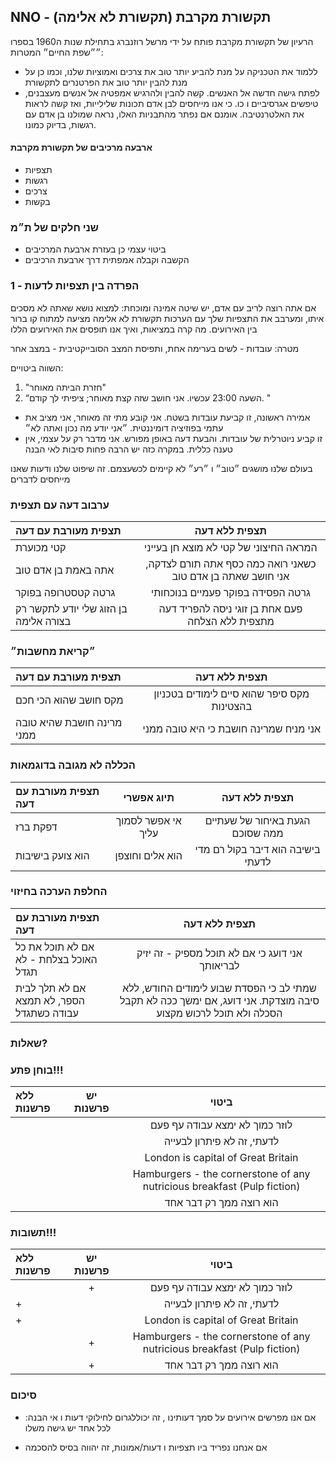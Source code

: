## NNO - תקשורת מקרבת (תקשורת לא אלימה)
הרעיון של תקשורת מקרבת פותח על ידי מרשל רוזנברג בתחילת שנות ה1960 בספרו ״״שפת החיים״
המטרות:
- ללמוד את הטכניקה על מנת להביע יותר טוב את צרכים ואמוציות שלנו, וכמו כן על מנת להבין יותר טוב את הפרטנרים לתקשורת
- לפתח גישה חדשה אל האנשים. קשה להבין ולהרגיש אמפטיה אל אנשים מעצבנים, טיפשים אגרסיביים ו כו. כי אנו מייחסים לבן אדם תכונות שלילייות, ואז קשה לראות את האלטרנטיבה. אומנם אם נפתר מהתבניות האלו, נראה שמולנו בן אדם עם רגשות, בדיוק כמונו.
#### ארבעה מרכיבים של תקשורת מקרבת
- תצפיות
- רגשות
- צרכים
- בקשות

### שני חלקים של ת״מ
- ביטוי עצמי כן בעזרת ארבעת המרכיבים
- הקשבה וקבלה אמפתית דרך ארבעת הרכיבים

###  1 - הפרדה בין תצפיות לדעות

אם אתה רוצה לריב עם אדם, יש שיטה אמינה ומוכחת: למצוא נושא שאתה לא מסכים איתו, ומערבב את התצפיות שלך עם הערכות
תקשורת לא אלימה מציעה למתוח קו ברור בין האירועים. מה קרה במציאות, ואיך אנו תופסים את האירועים הללו

מטרה: עובדות - לשים בערימה אחת, ותפיסת המצב הסובייקטיבית - במצב אחר

השווה ביטויים:   
1. "חזרת הביתה מאוחר"   
2. “השעה 23:00 עכשיו. אני חושב שזה קצת מאוחר; ציפיתי לך קודם. "   

- אמירה ראשונה, זו קביעת עובדות בשטח. אני קובע מתי זה מאוחר, אני מציב את עתמי בפוזיציה דומיננטית. ״אני יודע מה נכון ואתה לא״
- זו קביע ניוטרלית של עובדות. והבעת דעה באופן מפורש. אני מדבר רק על עצמי, אין טענה כללית. במקרה כזה יש הרבה פחות סיבות לאי הבנה 

בעולם שלנו מושגים ״טוב״ ו ״רע״ לא קיימים לכשעצמם. זה שיפוט שלנו ודעות שאנו מייחסים לדברים

### ערבוב דעה עם תצפית
|  תצפית מעורבת עם דעה     | תצפית ללא דעה     | 
| :------------- | :----------: |
|  קטי מכוערת | המראה החיצוני של קטי לא מוצא חן בעייני  | 
| אתה באמת בן אדם טוב   | כשאני רואה כמה כסף אתה תורם לצדקה, אני חושב שאתה בן אדם טוב |
| גרטה קטסטרופה בפוקר   | גרטה הפסידה בפוקר פעמיים בנוכחותי |
| בן הזוג שלי יודע לתקשר רק בצורה אלימה   | פעם אחת בן זוגי ניסה להפריד דעה מתצפית ללא הצלחה |

### ״קריאת מחשבות״
|  תצפית מעורבת עם דעה     | תצפית ללא דעה     | 
| :------------- | :----------: |
|  מקס חושב שהוא הכי חכם  | מקס סיפר שהוא סיים לימודים בטכניון בהצטינות |
| מרינה חושבת שהיא טובה ממני   | אני מניח שמרינה חושבת כי היא טובה ממני |

### הכללה לא מגובה בדוגמאות
| תצפית מעורבת עם דעה     |תיוג אפשרי     | תצפית ללא דעה     | 
| :------------- | :----------: | :----------: |
|  דפקת ברז | אי אפשר לסמוך עליך  | הגעת באיחור של שעתיים ממה שסוכם |
|  הוא צועק בישיבות | הוא אלים וחוצפן  | בישיבה הוא דיבר בקול רם מדי לדעתי |

### החלפת הערכה בחיזוי
|  תצפית מעורבת עם דעה     | תצפית ללא דעה     | 
| :------------- | :----------: |
| אם לא תוכל את כל האוכל בצלחת - לא תגדל   | אני דועג כי אם לא תוכל מספיק - זה יזיק לבריאותך |
| אם לא תלך לבית הספר, לא תמצא עבודה כשתגדל   | שמתי לב כי הפסדת שבוע לימודים החודש, ללא סיבה מוצדקת. אני דועג, אם ימשך ככה לא תקבל הסכלה ולא תוכל לרכוש מקצוע |

### שאלות?

### בוחן פתע!!!
| ללא פרשנות      | יש פרשנות     | ביטוי     | 
| :------------- | :----------: | :----------: |
|   |   | לוזר כמוך לא ימצא עבודה עף פעם |
|   |   | לדעתי, זה לא פיתרון לבעייה |
|   |   | London is capital of Great Britain |
|   |   | Hamburgers - the cornerstone of any nutricious breakfast (Pulp fiction) |
|   |   | הוא רוצה ממך רק דבר אחד |



### תשובות!!!
| ללא פרשנות      | יש פרשנות     | ביטוי     | 
| :------------- | :----------: | :----------: |
|   |  + | לוזר כמוך לא ימצא עבודה עף פעם |
|  + |   | לדעתי, זה לא פיתרון לבעייה |
| +  |   | London is capital of Great Britain |
|   |  + | Hamburgers - the cornerstone of any nutricious breakfast (Pulp fiction) |
|   |  + | הוא רוצה ממך רק דבר אחד |


### סיכום
- אם אנו מפרשים אירועים על סמך דעותינו , זה יכוללגרום לחילוקי דעות ו אי הבנה: לכל אחד יש גישה משלו

- אם אנחנו נפריד ביו תצפיות ו דעות/אמונות, זה יהווה בסיס להסכמה
